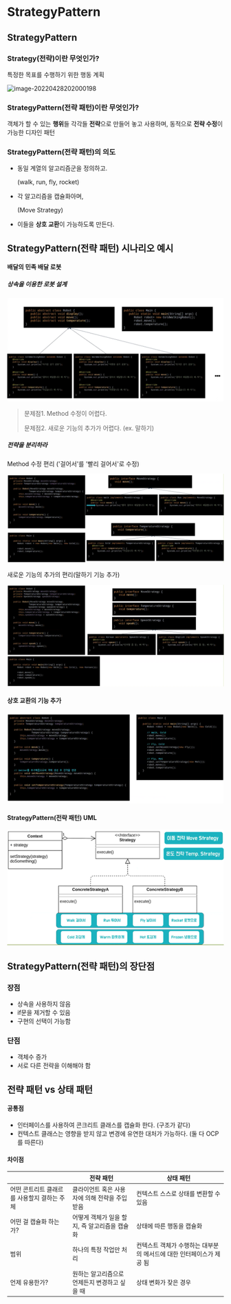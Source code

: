 # StrategyPattern

## StrategyPattern

### Strategy(전략)이란 무엇인가?

특정한 목표를 수행하기 위한 행동 계획

![image-20220428202000198](C:\Users\msg01\AppData\Roaming\Typora\typora-user-images\image-20220428202000198.png)



### StrategyPattern(전략 패턴)이란 무엇인가?

객체가 할 수 있는 **행위**들 각각들 **전략**으로 만들어 놓고 사용하며, 동적으로 **전략 수정**이 가능한 디자인 패턴



### StrategyPattern(전략 패턴)의 의도

- 동일 계열의 알고리즘군을 정의하고. 

  (walk, run, fly, rocket)

- 각 알고리즘을 캡슐화아며,

  (Move Strategy)

- 이들을 **상호 교환**이 가능하도록 만든다.



## StrategyPattern(전략 패턴) 시나리오 예시

#### 배달의 민족 배달 로봇

##### 상속을 이용한 로봇 설계

![image-20220428204203240](StrategyPattern.assets/image-20220428204203240.png)

> 문제점1. Method 수정이 어렵다.
>
> 문제점2. 새로운 기능의 추가가 어렵다. (ex. 말하기)



##### 전략을 분리하라

Method 수정 편리 ('걸어서'를 '빨리 걸어서'로 수정)

![image-20220428204511518](StrategyPattern.assets/image-20220428204511518.png)



새로운 기능의 추가의 편리(말하기 기능 추가)

![image-20220428204608209](StrategyPattern.assets/image-20220428204608209.png)



#### 상호 교환의 기능 추가

![image-20220428205102911](StrategyPattern.assets/image-20220428205102911.png)

#### StrategyPattern(전략 패턴) UML

![image-20220428205435601](StrategyPattern.assets/image-20220428205435601.png)



## StrategyPattern(전략 패턴)의 장단점

### 장점

- 상속을 사용하지 않음
- if문을 제거할 수 있음
- 구현의 선택이 가능함



### 단점

- 객체수 증가
- 서로 다른 전략을 이해해야 함



## 전략 패턴 vs 상태 패턴

#### 공통점

- 인터페이스를 사용하여 콘크리트 클래스를 캡슐화 한다. (구조가 같다)
- 컨텍스트 클래스는 영향을 받지 않고 변경에 유연한 대처가 가능하다. (둘 다 OCP를 따른다)

#### 차이점

|                                             | 전략 패턴                                     | 상태 패턴                                                    |
| ------------------------------------------- | --------------------------------------------- | ------------------------------------------------------------ |
| 어떤 콘트리트 클래르를 사용할지 결하는 주체 | 클라이언트 혹은 사용자에 의해 전략을 주입받음 | 컨텍스트 스스로 상태를 변환할 수 있음                        |
| 어떤 걸 캡슐화 하는가?                      | 어떻게 객체가 일을 할지, 즉 알고리즘을 캡슐화 | 상태에 따른 행동을 캡슐화                                    |
| 범위                                        | 하나의 특정 작업만 처리                       | 컨텍스트 객체가 수행하는 대부분의 메서드에 대한 인터페이스가 제공 됨 |
| 언제 유용한가?                              | 원하는 알고리즘으로 언제든지 변경하고 싶을 때 | 상태 변화가 잦은 경우                                        |

